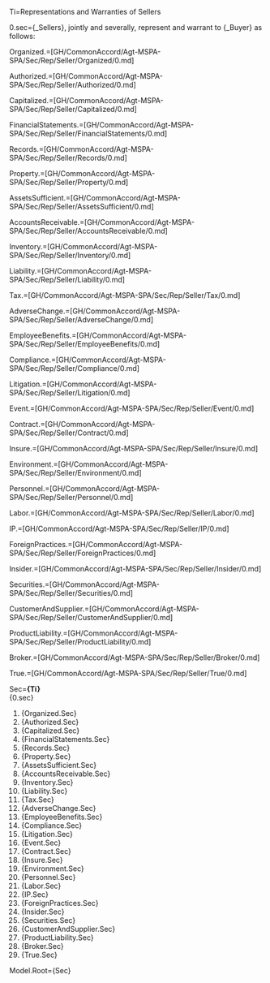 Ti=Representations and Warranties of Sellers

0.sec={_Sellers}, jointly and severally, represent and warrant to {_Buyer} as follows:

Organized.=[GH/CommonAccord/Agt-MSPA-SPA/Sec/Rep/Seller/Organized/0.md]

Authorized.=[GH/CommonAccord/Agt-MSPA-SPA/Sec/Rep/Seller/Authorized/0.md]

Capitalized.=[GH/CommonAccord/Agt-MSPA-SPA/Sec/Rep/Seller/Capitalized/0.md]

FinancialStatements.=[GH/CommonAccord/Agt-MSPA-SPA/Sec/Rep/Seller/FinancialStatements/0.md]

Records.=[GH/CommonAccord/Agt-MSPA-SPA/Sec/Rep/Seller/Records/0.md]

Property.=[GH/CommonAccord/Agt-MSPA-SPA/Sec/Rep/Seller/Property/0.md]

AssetsSufficient.=[GH/CommonAccord/Agt-MSPA-SPA/Sec/Rep/Seller/AssetsSufficient/0.md]

AccountsReceivable.=[GH/CommonAccord/Agt-MSPA-SPA/Sec/Rep/Seller/AccountsReceivable/0.md]

Inventory.=[GH/CommonAccord/Agt-MSPA-SPA/Sec/Rep/Seller/Inventory/0.md]

Liability.=[GH/CommonAccord/Agt-MSPA-SPA/Sec/Rep/Seller/Liability/0.md]

Tax.=[GH/CommonAccord/Agt-MSPA-SPA/Sec/Rep/Seller/Tax/0.md]

AdverseChange.=[GH/CommonAccord/Agt-MSPA-SPA/Sec/Rep/Seller/AdverseChange/0.md]

EmployeeBenefits.=[GH/CommonAccord/Agt-MSPA-SPA/Sec/Rep/Seller/EmployeeBenefits/0.md]

Compliance.=[GH/CommonAccord/Agt-MSPA-SPA/Sec/Rep/Seller/Compliance/0.md]

Litigation.=[GH/CommonAccord/Agt-MSPA-SPA/Sec/Rep/Seller/Litigation/0.md]

Event.=[GH/CommonAccord/Agt-MSPA-SPA/Sec/Rep/Seller/Event/0.md]

Contract.=[GH/CommonAccord/Agt-MSPA-SPA/Sec/Rep/Seller/Contract/0.md]

Insure.=[GH/CommonAccord/Agt-MSPA-SPA/Sec/Rep/Seller/Insure/0.md]

Environment.=[GH/CommonAccord/Agt-MSPA-SPA/Sec/Rep/Seller/Environment/0.md]

Personnel.=[GH/CommonAccord/Agt-MSPA-SPA/Sec/Rep/Seller/Personnel/0.md]

Labor.=[GH/CommonAccord/Agt-MSPA-SPA/Sec/Rep/Seller/Labor/0.md]

IP.=[GH/CommonAccord/Agt-MSPA-SPA/Sec/Rep/Seller/IP/0.md]

ForeignPractices.=[GH/CommonAccord/Agt-MSPA-SPA/Sec/Rep/Seller/ForeignPractices/0.md]

Insider.=[GH/CommonAccord/Agt-MSPA-SPA/Sec/Rep/Seller/Insider/0.md]

Securities.=[GH/CommonAccord/Agt-MSPA-SPA/Sec/Rep/Seller/Securities/0.md]

CustomerAndSupplier.=[GH/CommonAccord/Agt-MSPA-SPA/Sec/Rep/Seller/CustomerAndSupplier/0.md]

ProductLiability.=[GH/CommonAccord/Agt-MSPA-SPA/Sec/Rep/Seller/ProductLiability/0.md]

Broker.=[GH/CommonAccord/Agt-MSPA-SPA/Sec/Rep/Seller/Broker/0.md]

True.=[GH/CommonAccord/Agt-MSPA-SPA/Sec/Rep/Seller/True/0.md]

Sec=<b>{Ti}</b><br/>{0.sec}<ol><li>{Organized.Sec}<li>{Authorized.Sec}<li>{Capitalized.Sec}<li>{FinancialStatements.Sec}<li>{Records.Sec}<li>{Property.Sec}<li>{AssetsSufficient.Sec}<li>{AccountsReceivable.Sec}<li>{Inventory.Sec}<li>{Liability.Sec}<li>{Tax.Sec}<li>{AdverseChange.Sec}<li>{EmployeeBenefits.Sec}<li>{Compliance.Sec}<li>{Litigation.Sec}<li>{Event.Sec}<li>{Contract.Sec}<li>{Insure.Sec}<li>{Environment.Sec}<li>{Personnel.Sec}<li>{Labor.Sec}<li>{IP.Sec}<li>{ForeignPractices.Sec}<li>{Insider.Sec}<li>{Securities.Sec}<li>{CustomerAndSupplier.Sec}<li>{ProductLiability.Sec}<li>{Broker.Sec}<li>{True.Sec}</ol>

Model.Root={Sec}
